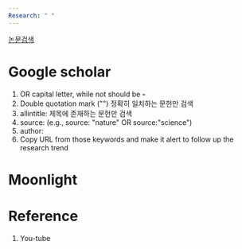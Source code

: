 ```yaml
---
Research: " "
---
```


[논문검색](https://www.youtube.com/watch?v=YUeOE-u3J8I)
# Google scholar
1. OR capital letter, while not should be **-**
2. Double quotation mark ("") 정확히 일치하는 문헌만 검색
3. allintitle: 제목에 존재하는 문헌만 검색
4. source: (e.g., source: "nature" OR source:"science")
5. author:
6. Copy URL from those keywords and make it alert to follow up the research trend

# Moonlight



# Reference
1. You-tube